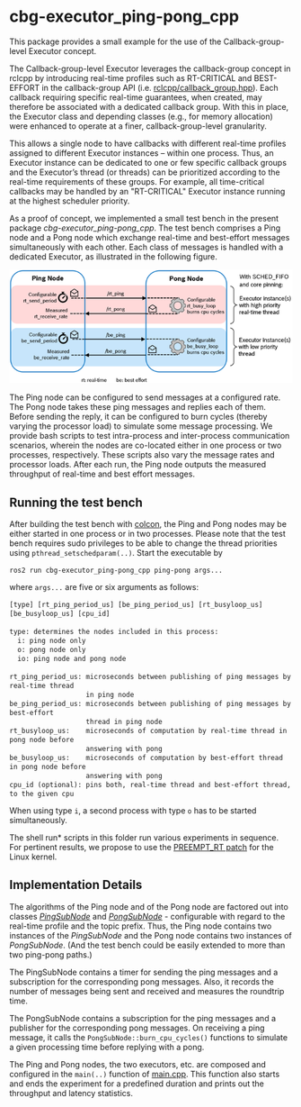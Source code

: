 # cbg-executor_ping-pong_cpp

This package provides a small example for the use of the Callback-group-level Executor concept.

The Callback-group-level Executor leverages the callback-group concept in rclcpp by introducing real-time profiles such as RT-CRITICAL and BEST-EFFORT in the callback-group API (i.e. [rclcpp/callback_group.hpp](https://github.com/ros2/rclcpp/blob/master/rclcpp/include/rclcpp/callback_group.hpp)). Each callback requiring specific real-time guarantees, when created, may therefore be associated with a dedicated callback group. With this in place, the Executor class and depending classes (e.g., for memory allocation) were enhanced to operate at a finer, callback-group-level granularity.

This allows a single node to have callbacks with different real-time profiles assigned to different Executor instances – within one process. Thus, an Executor instance can be dedicated to one or few specific callback groups and the Executor’s thread (or threads) can be prioritized according to the real-time requirements of these groups. For example, all time-critical callbacks may be handled by an "RT-CRITICAL" Executor instance running at the highest scheduler priority.

As a proof of concept, we implemented a small test bench in the present package *cbg-executor_ping-pong_cpp*. The test bench comprises a Ping node and a Pong node which exchange real-time and best-effort messages simultaneously with each other. Each class of messages is handled with a dedicated Executor, as illustrated in the following figure.

![](doc/ping_pong_diagram.png)

The Ping node can be configured to send messages at a configured rate. The Pong node takes these ping messages and replies each of them. Before sending the reply, it can be configured to burn cycles (thereby varying the processor load) to simulate some message processing. We provide bash scripts to test intra-process and inter-process communication scenarios, wherein the nodes are co-located either in one process or two processes, respectively. These scripts also vary the message rates and processor loads. After each run, the Ping node outputs the measured throughput of real-time and best effort messages.


## Running the test bench

After building the test bench with [colcon](https://github.com/ros2/ros2/wiki/Colcon-Tutorial), the Ping and Pong nodes may be either started in one process or in two processes. Please note that the test bench requires sudo privileges to be able to change the thread priorities using `pthread_setschedparam(..)`. Start the executable by

```
ros2 run cbg-executor_ping-pong_cpp ping-pong args...
```

where `args...` are five or six arguments as follows:

```
[type] [rt_ping_period_us] [be_ping_period_us] [rt_busyloop_us] [be_busyloop_us] [cpu_id]

type: determines the nodes included in this process:
  i: ping node only
  o: pong node only
  io: ping node and pong node

rt_ping_period_us: microseconds between publishing of ping messages by real-time thread
                   in ping node
be_ping_period_us: microseconds between publishing of ping messages by best-effort
                   thread in ping node
rt_busyloop_us:    microseconds of computation by real-time thread in pong node before
                   answering with pong
be_busyloop_us:    microseconds of computation by best-effort thread in pong node before
                   answering with pong
cpu_id (optional): pins both, real-time thread and best-effort thread, to the given cpu
```

When using type `i`, a second process with type `o` has to be started simultaneously.

The shell run\* scripts in this folder run various experiments in sequence. For pertinent results, we propose to use the [PREEMPT_RT patch](https://wiki.linuxfoundation.org/realtime/start) for the Linux kernel.


## Implementation Details

The algorithms of the Ping node and of the Pong node are factored out into classes [_PingSubNode_](include/PingSubNode.hpp) and [_PongSubNode_](include/PongSubNode.hpp) - configurable with regard to the real-time profile and the topic prefix. Thus, the Ping node contains two instances of the _PingSubNode_ and the Pong node contains two instances of _PongSubNode_. (And the test bench could be easily extended to more than two ping-pong paths.)

The PingSubNode contains a timer for sending the ping messages and a subscription for the corresponding pong messages. Also, it records the number of messages being sent and received and measures the roundtrip time.

The PongSubNode contains a subscription for the ping messages and a publisher for the corresponding pong messages. On receiving a ping message, it calls the `PongSubNode::burn_cpu_cycles()` functions to simulate a given processing time before replying with a pong.

The Ping and Pong nodes, the two executors, etc. are composed and configured in the `main(..)` function of [main.cpp](main.cpp). This function also starts and ends the experiment for a predefined duration and prints out the throughput and latency statistics.
